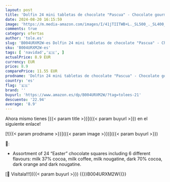 ```yaml
---
layout: post
title: 'Dolfin 24 mini tabletas de chocolate "Pascua" - Chocolate gourmet belga - Regalos para cumpleaños  aniversarios  San Valentín  Navidad'
date: 2024-08-20 16:15:59
image: 'https://m.media-amazon.com/images/I/41jTIITWB+L._SL500_._SL400_.jpg'
comments: true
category: ofertas
author: 'tole.es'
slug: 'B004URXM2W-es Dolfin 24 mini tabletas de chocolate "Pascua" - Chocolate...'
sku: 'B004URXM2W-es'
tags: [ 'navidad','🇪🇸', ]
actualPrice: 8.9 EUR
currency: EUR
price: 8.9
comparePrice: 11.55 EUR
prodname: 'Dolfin 24 mini tabletas de chocolate "Pascua" - Chocolate gourmet belga - Regalos para cumpleaños  aniversarios  San Valentín  Navidad'
country: 'es'
flag: '🇪🇸'
brand: ''
buyurl: 'https://www.amazon.es/dp/B004URXM2W/?tag=tolees-21'
descuento: '22.94'
average: '8.9'
---
```


Ahora mismo tienes [{{< param title >}}]({{< param buyurl >}}) en el siguiente enlace!

[![{{< param prodname >}}]({{< param image >}})]({{< param buyurl >}})

🔎:

- Assortment of 24 “Easter” chocolate squares including 6 different flavours: milk 37% cocoa, milk coffee, milk nougatine, dark 70% cocoa, dark orange and dark nougatine.

[🛒 Visítala!!!]({{< param buyurl >}})
{{<world>}}B004URXM2W{{</world>}}
